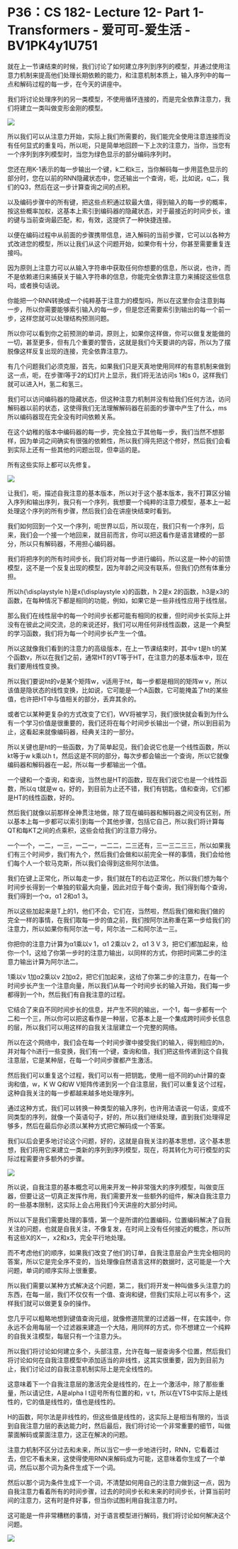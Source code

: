 # P36：CS 182- Lecture 12- Part 1- Transformers - 爱可可-爱生活 - BV1PK4y1U751

就在上一节课结束的时候，我们讨论了如何建立序列到序列的模型，并通过使用注意力机制来提高他们处理长期依赖的能力，和注意机制本质上，输入序列中的每一点和解码过程的每一步，在今天的讲座中。

我们将讨论处理序列的另一类模型，不使用循环连接的，而是完全依靠注意力，我们将建立一类叫做变形金刚的模型。



![](img/eb8f2393246ada1edf7f82f175cb6a50_1.png)

所以我们可以从注意力开始，实际上我们所需要的，我们能完全使用注意连接而没有任何显式的重复吗，所以呃，只是简单地回顾一下上次的注意力，当你，当您有一个序列到序列模型时，当您为绿色显示的部分编码序列时。

您还在用K-1表示的每一步输出一个键，k二和k三，当你解码每一步用蓝色显示的部分时，您在以前的RNN隐藏状态中，您还输出一个查询，呃，比如说，q二，我们的Q3，然后在这一步计算查询之间的点积。

以及编码步骤中的所有键，把这些点积通过软最大值，得到输入的每一步的概率，按这些概率加权，这基本上索引到编码器的隐藏状态，对于最接近的时间步长，谁的键与当前查询最匹配，和，有效，这提供了一种快捷连接。

以便在编码过程中从前面的步骤携带信息，进入解码的当前步骤，它可以以各种方式改进您的模型，所以让我们从这个问题开始，如果你有十分，你甚至需要重复连接吗。

因为原则上注意力可以从输入字符串中获取任何你想要的信息，所以说，也许，而不是依赖递归来捕获关于输入字符串的信息，你能完全依靠注意力来捕捉这些信息吗，或者换句话说。

你能把一个RNN转换成一个纯粹基于注意力的模型吗，所以在这里你会注意到每一步，所以你需要能够索引输入的每一步，但是您还需要索引到输出的每一个前一步，这样您就可以处理结构预测问题。

所以你可以看到你之前预测的单词，原则上，如果你这样做，你可以做复发能做的一切，甚至更多，但有几个重要的警告，这就是我们今天要讲的内容，所以为了摆脱像这样反复出现的连接，完全依靠注意力。

有几个问题我们必须克服，首先，如果我们只是天真地使用同样的有意机制来做到这一点，呃，在步骤l等于2的幻灯片上显示，我们将无法访问s 1和s 0，这样我们就可以进入H，氢二和氢三。

我们可以访问编码器的隐藏状态，但这种注意力机制并没有给我们任何方法，访问解码器以前的状态，这使得我们无法理解解码器在前面的步骤中产生了什么，ms所以编码器现在完全没有时间依赖关系。

在这个幼稚的版本中编码器的每一步，完全独立于其他每一步，我们当然不想那样，因为单词之间确实有很强的依赖性，所以我们得先把这个修好，然后我们会看到实际上还有一些其他的问题出现，但幸运的是。

所有这些实际上都可以先修复。

![](img/eb8f2393246ada1edf7f82f175cb6a50_3.png)

让我们，呃，描述自我注意的基本版本，所以对于这个基本版本，我不打算区分输入序列和输出序列，我只有一个序列，我想要一个纯粹的注意力模型，基本上一起处理这个序列的所有步骤，然后我们会在讲座快结束时看到。

我们如何回到一个又一个序列，呃世界以后，所以现在，我们只有一个序列，后来，我们会一个接一个地回来，就目前而言，你可以把这看作是语言建模的一部分，所以只有解码器，不用担心编码器。

我们将把序列的所有时间步长，我们将对每一步进行编码，所以这是一种小的前馈模型，这不是一个反复出现的模型，因为年龄之间没有联系，但我们仍然有体重分担。

所以h{\displaystyle h}是x{\displaystyle x}的函数，h 2是x 2的函数，h3是x3的函数，在每种情况下都是相同的功能，例如，如果它是一些非线性应用于线性层。

那么我们在线性层中的每一个时间步长都可能有相同的权重，但时间步长实际上并没有在彼此之间交流，总的来说还好，我们可以用任何非线性函数，这是一个典型的学习函数，我们将为每一个时间步长产生一个值。

所以这就像我们看到的注意力的高级版本，在上一节课结束时，其中v t是h t的某个函数v，所以在我们之前，通常HT的VT等于HT，在注意力的基本版本中，现在我们要用线性变换。

所以我们要说ht的v是某个矩阵w，v适用于ht，每一步都是相同的矩阵w v，所以该值是隐状态的线性变换，比如说，它可能是一个A函数，它可能掩盖了ht的某些值，也许把HT中与值相关的部分，丢弃其余的。

或者它以某种更复杂的方式改变了它们，WV将被学习，我们很快就会看到为什么有一个学习价值是很重要的，我们还将在每个时间步长输出一个键，所以到目前为止，这看起来就像编码器，经典关注的一部分。

所以关键也是ht的一些函数，为了简单起见，我们会说它也是一个线性函数，所以kt等于w k乘以h t，然后这是不同的部分，每次步都会输出一个查询，所以它就像编码器和解码器在一起，所以每一步都输出一个值。

一个键和一个查询，和查询，当然也是HT的函数，现在我们说它也是一个线性函数，所以q t就是w q，好的，到目前为止还不错，我们有钥匙，值和查询，它们都是HT的线性函数，好的。

然后我们就像以前那样全神贯注地做，除了现在编码器和解码器之间没有区别，所以基本上每一步都可以索引到每一个其他步骤，包括它自己，所以我们将计算每QT和每KT之间的点乘积，这些会给我们的注意力得分。

一个一个，一二，一三，一二一，一二二，二三还有，三一三二三三，所以如果我们有三个时间步，我们有九个，然后我们会做和以前完全一样的事情，我们会给他们每个人一个软马克斯，所以我们会得到这些阿尔法值。

我们在键上正常化，所以每走一步，我们就在T的右边正常化，所以我们想为每个时间步长得到一个单独的软最大向量，因此对应于每个查询，我们得到每个查询，我们得到一个α，α1 2和α1 3。

所以这些加起来是T上的1，他们不会，它们在，当然啦，然后我们做和我们做的完全一样的事情，在我们取每一步的值之前，我们按阿尔法称重在第一步给我们的注意力，所以如果你有阿尔法一号，阿尔法一二和阿尔法一三。

你把你的注意力计算为α1乘以v 1，α1 2乘以v 2，α1 3 V 3，把它们都加起来，给你一个1，这给了你第一步时的注意力输出，以同样的方式，你把时间第二步的注意力输出计算为阿尔法二。

1乘以v 1加α2乘以v 2加α2，把它们加起来，这给了你第二步的注意力，在每一个时间步长产生一个注意向量，所以我们从每一个时间步长的输入开始，我们每一步都得到一个h，然后我们有自我注意的过程。

它结合了来自不同时间步长的信息，并产生不同的输出，一个1，每一步都有一个二和一个三，所以你可以把这看作是一种层，它基本上是一个集成跨时间步长信息的层，所以我们可以用这样的自我关注层建立一个完整的网络。

所以在这个网络中，我们会在每一个时间步骤中接受我们的输入，得到相应的h，并对每个h进行一些变换，我们有一个键，查询和值，我们把这些传递到这个自我注意层，它是某种层，在每一个时间步骤都产生激活。

然后我们可以重复这个过程，我们可以有一把钥匙，使用一组不同的uh计算的查询和值，w，K W Q和W V矩阵传递到另一个自注意层，我们可以重复这个过程，这种自我关注的每一步都越来越多地处理序列。

通过这种方式，我们可以转换一种类型的输入序列，也许用法语说一句话，变成不同类型的序列，就像一个英语句子，好的，所以我们继续处理，直到我们处理得足够多，然后在最后你必须以某种方式把它解码成一个答案。

我们以后会更多地讨论这个问题，好的，这就是自我关注的基本思想，这个基本思想，我们将用它来建立一类新的序列到序列模型，现在，将其转化为可行模型的实际过程需要许多额外的步骤。



![](img/eb8f2393246ada1edf7f82f175cb6a50_5.png)

所以说，自我注意的基本概念可以用来开发一种非常强大的序列模型，叫做变压器，但要让这一切真正发挥作用，我们需要开发一些额外的组件，解决自我注意力的一些基本限制，这实际上会占用我们今天讲座的大部分时间。

所以以下是我们需要处理的事情，第一个是所谓的位置编码，位置编码解决了自我关注的问题，也就是自我关注，不像复发，在时间上没有任何接近的概念，所以所有这些X的X一，x2和x3，完全平行地处理。

而不考虑他们的顺序，如果我们改变了他们的订单，自我注意层会产生完全相同的答案，所以它是完全序不变的，当处理像自然语言这样的数据时，这可能是一个大问题，单词的顺序实际上很重要。

所以我们需要以某种方式解决这个问题，第二，我们将开发一种叫做多头注意力的东西，在每一层，我们不仅仅有一个值、查询和键，但我们实际上可以有多个，这样我们就可以做更复杂的操作。

您几乎可以粗略地想到键值查询元组，就像修道院里的过滤器一样，在实践中，你永远不会用每层一个过滤器来建造一个大陆，用同样的方式，你不想建立一个纯粹的自我关注模型，每层只有一个注意力头。

所以我们将讨论如何建立多个，头部注意，允许在每一层查询多个位置，然后我们将讨论如何在自我注意模型中添加适当的非线性，这其实很重要，因为到目前为止，我们讨论过的自我注意机制实际上是完全线性的。

这意味着下一个自我注意层的激活完全是线性的，在上一个激活中，除了那些重量，所以请记住，A是alpha l t逗号所有位置的和，v t，所以在VTS中实际上是线性的，它的值是线性的，值也是线性的。

H的函数，阿尔法是非线性的，但这些值是线性的，这实际上是相当有限的，当谈到自我注意力层的表达能力时，然后最后，我们将讨论一个非常重要的细节，叫做蒙面解码或蒙面注意力，这正在解决的问题。

注意力机制不区分过去和未来，所以当它一步一步地进行时，RNN，它看着过去，但它不看未来，这使得使用RNN来解码成为可能，这意味着你生成了一个单词，然后以那个词为条件生成下一个词。

然后以那个词为条件生成下一个词，不清楚如何用自己的注意力做到这一点，因为自我注意力看着所有的时间步骤，过去的时间步长和未来的时间步长，计算当前时间的注意力，这有时是件好事，但当你试图利用自我注意力时。

这可能是一件非常糟糕的事情，对于语言模型进行解码，我们将讨论如何解决这个问题。

![](img/eb8f2393246ada1edf7f82f175cb6a50_7.png)